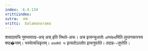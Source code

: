 ```yaml
---
index:  6.4.134
vrittiindex: 
sutra:  अचः
vritti:  balamanorama 
---
```


शसादावचि नुमभावात्प्र-अच् अस् इति स्थिते-अचः। अच इत्यन्चुधातोः `अनिदिता`मिति लुप्तनकारस्य षष्ठ�न्तम्। भस्येत्यधिकृतम्। `अल्लोपो नः` इत्यतोऽल्लोप इत्यनुवर्तते। तदाह--लुप्तेति।

